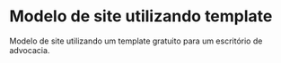 # Modelo de site utilizando template

Modelo de site utilizando um template gratuito para um escritório de advocacia.
